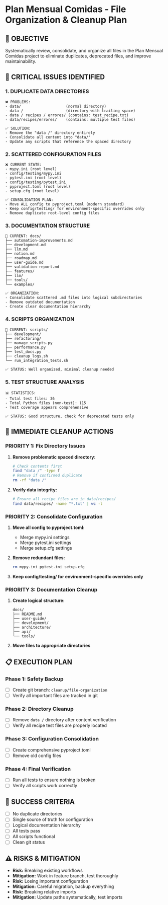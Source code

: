 # Plan Mensual Comidas - File Organization & Cleanup Plan

## 🎯 **OBJECTIVE**
Systematically review, consolidate, and organize all files in the Plan Mensual Comidas project to eliminate duplicates, deprecated files, and improve maintainability.

## 🚨 **CRITICAL ISSUES IDENTIFIED**

### 1. **DUPLICATE DATA DIRECTORIES**
```
❌ PROBLEMS:
- data/                    (normal directory)
- data /                   (directory with trailing space)
- data / recipes / errores/ (contains: test_recipe.txt)
- data/recipes/errores/    (contains: multiple test files)

✅ SOLUTION:
- Remove the "data /" directory entirely
- Consolidate all content into "data/"
- Update any scripts that reference the spaced directory
```

### 2. **SCATTERED CONFIGURATION FILES**
```
❌ CURRENT STATE:
- mypy.ini (root level)
- config/testing/mypy.ini
- pytest.ini (root level)  
- config/testing/pytest.ini
- pyproject.toml (root level)
- setup.cfg (root level)

✅ CONSOLIDATION PLAN:
- Move ALL config to pyproject.toml (modern standard)
- Keep config/testing/ for environment-specific overrides only
- Remove duplicate root-level config files
```

### 3. **DOCUMENTATION STRUCTURE**
```
📁 CURRENT: docs/
├── automation-improvements.md
├── development.md
├── llm.md
├── notion.md
├── roadmap.md
├── user-guide.md
├── validation-report.md
├── features/
├── llm/
├── tools/
└── examples/

✅ ORGANIZATION:
- Consolidate scattered .md files into logical subdirectories
- Remove outdated documentation
- Create clear documentation hierarchy
```

### 4. **SCRIPTS ORGANIZATION**
```
📁 CURRENT: scripts/
├── development/
├── refactoring/
├── manage_scripts.py
├── performance.py
├── test_docs.py
├── cleanup_logs.sh
└── run_integration_tests.sh

✅ STATUS: Well organized, minimal cleanup needed
```

### 5. **TEST STRUCTURE ANALYSIS**
```
📊 STATISTICS:
- Total test files: 36
- Total Python files (non-test): 115
- Test coverage appears comprehensive

✅ STATUS: Good structure, check for deprecated tests only
```

## 🔧 **IMMEDIATE CLEANUP ACTIONS**

### **PRIORITY 1: Fix Directory Issues**
1. **Remove problematic spaced directory:**
   ```bash
   # Check contents first
   find "data /" -type f
   # Remove if confirmed duplicate
   rm -rf "data /"
   ```

2. **Verify data integrity:**
   ```bash
   # Ensure all recipe files are in data/recipes/
   find data/recipes/ -name "*.txt" | wc -l
   ```

### **PRIORITY 2: Consolidate Configuration**
1. **Move all config to pyproject.toml:**
   - Merge mypy.ini settings
   - Merge pytest.ini settings
   - Merge setup.cfg settings

2. **Remove redundant files:**
   ```bash
   rm mypy.ini pytest.ini setup.cfg
   ```

3. **Keep config/testing/ for environment-specific overrides only**

### **PRIORITY 3: Documentation Cleanup**
1. **Create logical structure:**
   ```
   docs/
   ├── README.md
   ├── user-guide/
   ├── development/
   ├── architecture/
   ├── api/
   └── tools/
   ```

2. **Move files to appropriate directories**

## 📋 **EXECUTION PLAN**

### **Phase 1: Safety Backup**
- [ ] Create git branch: `cleanup/file-organization`
- [ ] Verify all important files are tracked in git

### **Phase 2: Directory Cleanup**
- [ ] Remove `data /` directory after content verification
- [ ] Verify all recipe test files are properly located

### **Phase 3: Configuration Consolidation**
- [ ] Create comprehensive pyproject.toml
- [ ] Remove old config files

### **Phase 4: Final Verification**
- [ ] Run all tests to ensure nothing is broken
- [ ] Verify all scripts work correctly

## 🎯 **SUCCESS CRITERIA**
- [ ] No duplicate directories
- [ ] Single source of truth for configuration
- [ ] Logical documentation hierarchy
- [ ] All tests pass
- [ ] All scripts functional
- [ ] Clean git status

## ⚠️ **RISKS & MITIGATION**
- **Risk:** Breaking existing workflows
- **Mitigation:** Work in feature branch, test thoroughly
- **Risk:** Losing important configuration
- **Mitigation:** Careful migration, backup everything
- **Risk:** Breaking relative imports
- **Mitigation:** Update paths systematically, test imports 